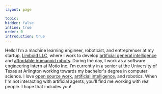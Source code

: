 ```yaml
---
layout: page

topic:
hidden: false
inline: true
order: 0
introduction: true
---
```


Hello! I’m a machine learning engineer, roboticist, and entreprenuer at my startup, [Limboid LLC](https://limboid.ai), where I work to develop [artificial general intelligence](TODO) and [affordable humanoid robots](TODO). During the day, I work as a software engineering intern at Motio Inc. I’m currently in a senior at the University of Texas at Arlington working towards my bachelor's degree in computer science. I love [open source work](https://github.com/JacobFV), [artificial intelligence](), and robotics. When I'm not interacting with artificial agents, you'll find me working with real people. I hope that includes you!